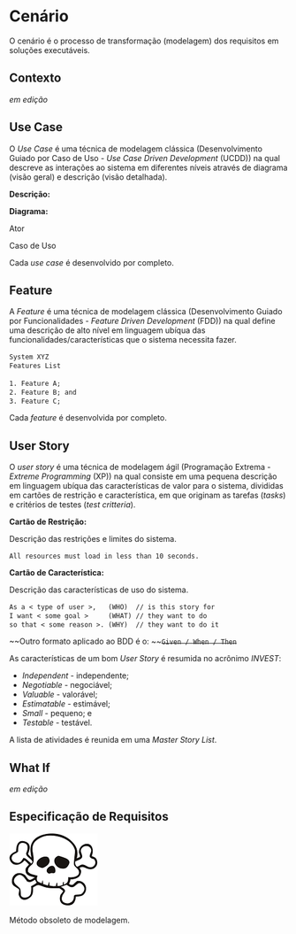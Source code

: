 # Cenário

O cenário é o processo de transformação \(modelagem\) dos requisitos em soluções executáveis.

## Contexto

_em edição_

## Use Case

O _Use Case_ é uma técnica de modelagem clássica \(Desenvolvimento Guiado por Caso de Uso - _Use Case Driven Development_ \(UCDD\)\) na qual descreve as interações ao sistema em diferentes níveis através de diagrama \(visão geral\) e descrição \(visão detalhada\).

**Descrição:**

**Diagrama:**

Ator

Caso de Uso

Cada _use case_ é desenvolvido por completo.

## Feature

A _Feature_ é uma técnica de modelagem clássica \(Desenvolvimento Guiado por Funcionalidades - _Feature Driven Development_ \(FDD\)\) na qual define uma descrição de alto nível em linguagem ubíqua das funcionalidades\/características que o sistema necessita fazer.

```
System XYZ
Features List

1. Feature A;
2. Feature B; and
3. Feature C;
```

Cada _feature_ é desenvolvida por completo.

## User Story

O _user story_ é uma técnica de modelagem ágil \(Programação Extrema - _Extreme Programming_ \(XP\)\) na qual consiste em uma pequena descrição em linguagem ubíqua das características de valor para o sistema, divididas em cartões de restrição e característica, em que originam as tarefas \(_tasks_\) e critérios de testes \(_test critteria_\).

**Cartão de Restrição:**

Descrição das restrições e limites do sistema.

```
All resources must load in less than 10 seconds.
```

**Cartão de Característica:**

Descrição das características de uso do sistema.

```
As a < type of user >,   (WHO)  // is this story for
I want < some goal >     (WHAT) // they want to do
so that < some reason >. (WHY)  // they want to do it
```

~~Outro formato aplicado ao BDD é o: ~~~~`Given / When / Then`~~

As características de um bom _User Story_ é resumida no acrônimo _INVEST_:

* _Independent_ - independente;
* _Negotiable_ - negociável;
* _Valuable_ - valorável;
* _Estimatable_ - estimável;
* _Small_ - pequeno; e
* _Testable_ - testável.

A lista de atividades é reunida em uma _Master Story List_.

## What If

_em edição_

## Especificação de Requisitos

![](/images/skull.png)

Método obsoleto de modelagem.


